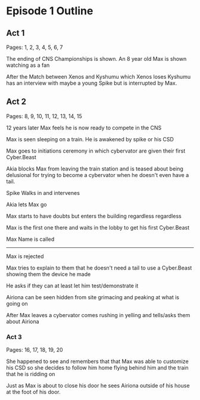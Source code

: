 # Episode 1 Outline
## Act 1
Pages: 1, 2, 3, 4, 5, 6, 7

The ending of CNS Championships is shown. An 8 year old Max is shown watching as a fan

After the Match between Xenos and Kyshumu which Xenos loses Kyshumu has an interview with maybe a young Spike but is interrupted by Max.

## Act 2
Pages: 8, 9, 10, 11, 12, 13, 14, 15

12 years later Max feels he is now ready to compete in the CNS

Max is seen sleeping on a train. He is awakened by spike or his CSD
  
Max goes to initiations ceremony in which cybervator are given their first Cyber.Beast

Akia blocks Max from leaving the train station and is teased about being delusional for trying to become a cybervator when he doesn't even have a tail. 

Spike Walks in and intervenes

Akia lets Max go

Max starts to have doubts but enters the building regardless regardless

Max is the first one there and waits in the lobby to get his first Cyber.Beast

Max Name is called

--------------

Max is rejected

Max tries to explain to them that he doesn't need a tail to use a Cyber.Beast showing them the device he made

He asks if they can at least let him test/demonstrate it

Airiona can be seen hidden from site grimacing and peaking at what is going on

After Max leaves a cybervator comes rushing in yelling and tells/asks them about Airiona

### Act 3
Pages: 16, 17, 18, 19, 20


She happened to see and remembers that that Max was able to customize his CSD so she decides to follow him home flying behind him and the train that he is ridding on

Just as Max is about to close his door he sees Airiona outside of his house at the foot of his door.



